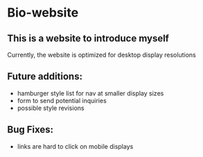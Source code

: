 # Bio-website
## This is a website to introduce myself

Currently, the website is optimized for desktop display resolutions 

## Future additions:
- hamburger style list for nav at smaller display sizes
- form to send potential inquiries
- possible style revisions
## Bug Fixes:
- links are hard to click on mobile displays


